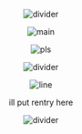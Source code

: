 <div align="center">

![divider](https://64.media.tumblr.com/82020cb61adbf9762ac24fcb402228d7/91c1acb9bc5cbf39-76/s2048x3072/b681e0de4c6754e47bef859c9376524c0ccd0765.pnj)

![main](https://64.media.tumblr.com/198e583912d479db01d56504c7813896/91ce7c4260ffb5b3-e3/s640x960/426d9409ef2cc9e772480c805542a3f540baf8db.pnj)

![pls](https://64.media.tumblr.com/d703efb4e1dff850b7e40e0d11903194/91ce7c4260ffb5b3-d5/s640x960/9ef9b65b038f4f2cac0fc6442a4c6600c8376dd2.pnj)

![divider](https://64.media.tumblr.com/82020cb61adbf9762ac24fcb402228d7/91c1acb9bc5cbf39-76/s2048x3072/b681e0de4c6754e47bef859c9376524c0ccd0765.pnj)

![line](https://64.media.tumblr.com/9ca84abb608d8ed1961cbc804169e707/19233b1e438b4954-c7/s1280x1920/2ab5d13ac600ebe91d191f7a6f577c2ea23232d1.pnj)

ill put rentry here

![divider](https://64.media.tumblr.com/b221c9d6f774738c07748ae0184cbdb0/ea13e559236f3714-3c/s2048x3072/2065f86bfd582cb12daede5358616da107996a83.pnj)
